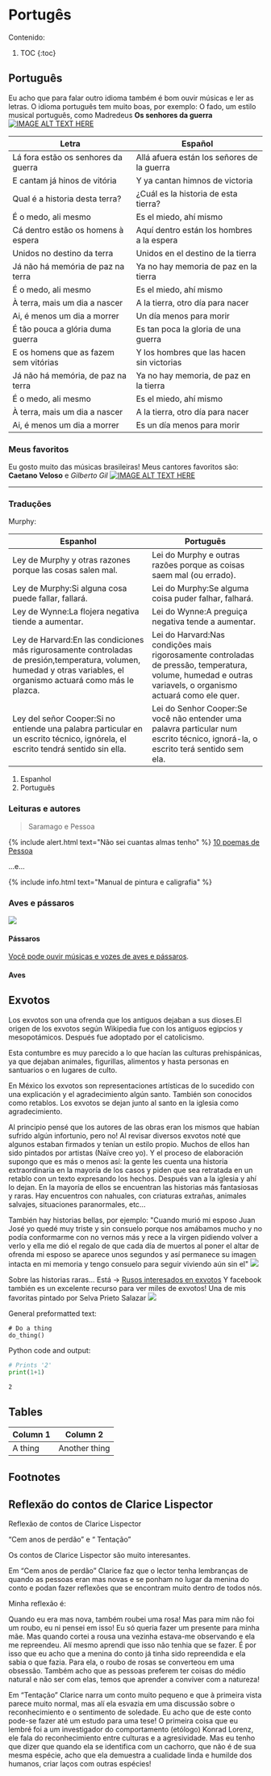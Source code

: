 # Portugês 

Contenido:

1. TOC
{:toc}

## Português

Eu acho que para falar outro idioma também é bom ouvir músicas e ler as letras. O idioma português tem muito boas, por exemplo: O fado, um estilo musical português, como Madredeus **Os senhores da guerra** [![IMAGE ALT TEXT HERE](http://img.youtube.com/vi/IfBCbqrBdco/0.jpg)](http://www.youtube.com/watch?v=IfBCbqrBdco)

|Letra|Español|
|-|-|
|Lá fora estão os senhores da guerra |Allá afuera están los señores de la guerra|  
|E cantam já hinos de vitória |Y ya cantan himnos de victoria|
|Qual é a historia desta terra?| ¿Cuál es la historia de esta tierra?|
|É o medo, ali mesmo|Es el miedo, ahí mismo|
|Cá dentro estão os homens à espera|Aquí dentro están los hombres a la espera|
|Unidos no destino da terra|Unidos en el destino de la tierra|
|Já não há memória de paz na terra|Ya no hay memoria de paz en la tierra|
|É o medo, ali mesmo|Es el miedo, ahí mismo|
|À terra, mais um dia a nascer|A la tierra, otro día para nacer|
|Ai, é menos um dia a morrer|Un día menos para morir|
|É tão pouca a glória duma guerra|Es tan poca la gloria de una guerra|
|E os homens que as fazem sem vitórias|Y los hombres que las hacen sin victorias|
|Já não há memória, de paz na terra|Ya no hay memoria, de paz en la tierra|
|É o medo, ali mesmo|Es el miedo, ahí mismo|
|À terra, mais um dia a nascer|A la tierra, otro día para nacer|
|Ai, é menos um dia a morrer|Es un día menos para morir|


### Meus favoritos
Eu gosto muito das músicas brasileiras! Meus cantores favoritos são: **Caetano Veloso** e *Gilberto Gil* [![IMAGE ALT TEXT HERE](http://img.youtube.com/vi/FYZpzzbEvHo/0.jpg)](http://www.youtube.com/watch?v=FYZpzzbEvHo)

---

### Traduções

Murphy:

| Espanhol | Português |
|-|-|
| Ley de Murphy y otras razones porque las cosas salen mal. | Lei do Murphy e outras razões porque as coisas saem mal (ou errado). |
|Ley de Murphy:Si alguna cosa puede fallar, fallará.|Lei do Murphy:Se alguma coisa puder falhar, falhará.|
|Ley de Wynne:La flojera negativa tiende a aumentar.|Lei do Wynne:A preguiça negativa tende a aumentar.|
|Ley de Harvard:En las condiciones más rigurosamente controladas de presión,temperatura, volumen, humedad y otras variables, el organismo actuará como más le plazca.|Lei do Harvard:Nas condições mais rigorosamente controladas de pressão, temperatura, volume, humedad e outras variavels, o organismo actuará como ele quer.|
|Ley del señor Cooper:Si no entiende una palabra particular en un escrito técnico, ignórela, el escrito tendrá sentido sin ella.|Lei do Senhor Cooper:Se você não entender uma palavra particular num escrito técnico, ignorá-la, o escrito terá sentido sem ela.|

1. Espanhol
1. Português

### Leituras e autores

> Saramago e Pessoa

{% include alert.html text="Não sei cuantas almas tenho" %} [10 poemas de Pessoa](https://www.revistabula.com/522-os-10-melhores-poemas-de-fernando-pessoa-2/)

...e...

{% include info.html text="Manual de pintura e caligrafia" %}

### Aves e pássaros
![](/images/pelis.jpg)
 

#### Pássaros
[Você pode ouvir músicas e vozes de aves e pássaros](https://www.xeno-canto.org/explore). 

#### Aves



## Exvotos
Los exvotos son una ofrenda que los antiguos dejaban a sus dioses.El origen de los exvotos según Wikipedia fue con los antiguos egipcios y mesopotámicos. Después fue adoptado por el catolicismo. 

Esta contumbre es muy parecido a lo que hacían las culturas prehispánicas, ya que dejaban animales, figurillas, alimentos y hasta personas en santuarios o en lugares de culto.

En México los exvotos son representaciones artísticas de lo sucedido con una explicación y el agradecimiento algún santo. También son conocidos como retablos. Los exvotos se dejan junto al santo en la iglesia como agradecimiento.

Al principio pensé que los autores de las obras eran los mismos que habían sufrido algún infortunio, pero no! Al revisar diversos exvotos noté que algunos estaban firmados y tenían un estilo propio. Muchos de ellos han sido pintados por artistas (Naïve creo yo). 
Y el proceso de elaboración supongo que es más o menos así: la gente les cuenta una historia extraordinaria en la mayoría de los casos y piden que sea retratada en un retablo con un texto expresando los hechos. Después van a la iglesia y ahí lo dejan.
En la mayoría de ellos se encuentran las historias más fantasiosas y raras. Hay encuentros con nahuales, con criaturas extrañas, animales salvajes, situaciones paranormales, etc...

También hay historias bellas, por ejemplo: "Cuando murió mi esposo Juan José yo quedé muy triste y sin consuelo porque nos amábamos mucho y no podía conformarme con no vernos más y rece a la virgen pidiendo volver a verlo y ella me dió el regalo de que cada día de muertos al poner el altar de ofrenda mi esposo se aparece unos segundos y así permanece su imagen intacta en mi memoria y tengo consuelo para seguir viviendo aún sin el"
![](/images/exv-ofren.jpg)

Sobre las historias raras... Está -> [Rusos interesados en exvotos](http://retablos.ru/) Y facebook también es un excelente recurso para ver miles de exvotos! 
Una de mis favoritas pintado por Selva Prieto Salazar
![](/images/monosaves.jfif)



General preformatted text:

    # Do a thing
    do_thing()

Python code and output:

```python
# Prints '2'
print(1+1)
```

    2

## Tables

| Column 1 | Column 2 |
|-|-|
| A thing | Another thing |

## Footnotes

[^1]: This is the footnote.

## Reflexão do contos de Clarice Lispector 
Reflexão de contos de Clarice Lispector

“Cem anos de perdão” e “ Tentação”

Os contos de Clarice Lispector são muito interesantes.

Em “Cem anos de perdão” Clarice faz que o lector tenha lembranças de quando as pessoas eran mas novas e se ponham no lugar da menina do conto e podan fazer reflexões que se encontram muito dentro de todos nós. 

Minha reflexão é: 

Quando eu era mas nova, também roubei uma rosa! Mas para mim não foi um roubo, eu ni pensei em isso! Eu só queria fazer um presente para minha mãe. Mas quando cortei a rousa una vezinha estava-me observando e ela me repreendeu. Alí mesmo aprendi que isso não tenhia que se fazer. É por isso que eu acho que a menina do conto já tinha sido repreendida e ela sabia o que fazia. Para ela, o  roubo de rosas se converteou em uma obsessão. Também acho que as pessoas preferem ter coisas do médio natural e não ser com elas, temos que aprender a conviver com a natureza!

Em “Tentação” Clarice narra um conto muito pequeno e que à primeira vista parece muito normal, mas alí ela esvazia em uma discussão sobre o reconhecimiento e o sentimento de soledade. Eu acho que de este conto pode-se fazer até um estudo para uma tese! O primeira coisa que eu lembré foi a um investigador do comportamento (etólogo) Konrad Lorenz, ele fala do reconhecimiento entre culturas e a agresividade. Mas eu tenho que dizer que quando ela se identifica com un cachorro, que não é de sua mesma espécie, acho que ela demuestra a cualidade linda e humilde dos humanos, criar laços com outras espécies!

